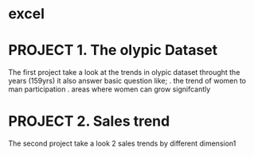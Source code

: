 # excel
# PROJECT 1. The olypic Dataset

The first project take a look at the trends in olypic dataset throught the years (159yrs) it also answer basic question like;
 . the trend of women to man participation 
 . areas where women can grow signifcantly
 
 # PROJECT 2. Sales trend
 
 The second project take a look 2 sales trends by different dimension1  
